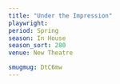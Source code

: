 ```yaml
---
title: "Under the Impression"
playwright:
period: Spring
season: In House
season_sort: 280
venue: New Theatre

smugmug: DtC6mw
---
```

